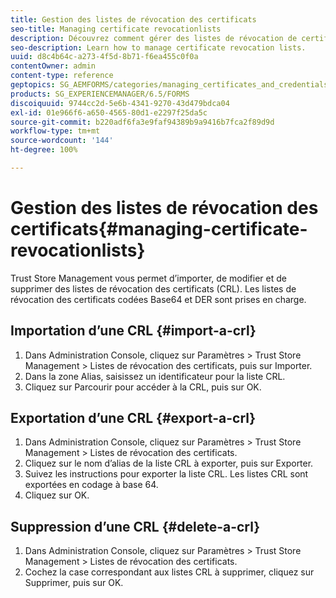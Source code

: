 ```yaml
---
title: Gestion des listes de révocation des certificats
seo-title: Managing certificate revocationlists
description: Découvrez comment gérer des listes de révocation de certificats.
seo-description: Learn how to manage certificate revocation lists.
uuid: d8c4b64c-a273-4f5d-8b71-f6ea455c0f0a
contentOwner: admin
content-type: reference
geptopics: SG_AEMFORMS/categories/managing_certificates_and_credentials
products: SG_EXPERIENCEMANAGER/6.5/FORMS
discoiquuid: 9744cc2d-5e6b-4341-9270-43d479bdca04
exl-id: 01e966f6-a650-4565-80d1-e2297f25da5c
source-git-commit: b220adf6fa3e9faf94389b9a9416b7fca2f89d9d
workflow-type: tm+mt
source-wordcount: '144'
ht-degree: 100%

---
```


# Gestion des listes de révocation des certificats{#managing-certificate-revocationlists}

Trust Store Management vous permet d’importer, de modifier et de supprimer des listes de révocation des certificats (CRL). Les listes de révocation des certificats codées Base64 et DER sont prises en charge.

## Importation d’une CRL {#import-a-crl}

1. Dans Administration Console, cliquez sur Paramètres > Trust Store Management > Listes de révocation des certificats, puis sur Importer.
1. Dans la zone Alias, saisissez un identificateur pour la liste CRL.
1. Cliquez sur Parcourir pour accéder à la CRL, puis sur OK.

## Exportation d’une CRL {#export-a-crl}

1. Dans Administration Console, cliquez sur Paramètres > Trust Store Management > Listes de révocation des certificats.
1. Cliquez sur le nom d’alias de la liste CRL à exporter, puis sur Exporter.
1. Suivez les instructions pour exporter la liste CRL. Les listes CRL sont exportées en codage à base 64.
1. Cliquez sur OK.

## Suppression d’une CRL {#delete-a-crl}

1. Dans Administration Console, cliquez sur Paramètres > Trust Store Management > Listes de révocation des certificats.
1. Cochez la case correspondant aux listes CRL à supprimer, cliquez sur Supprimer, puis sur OK.
